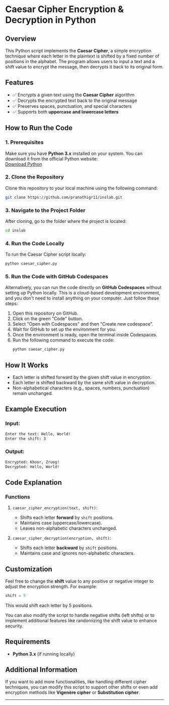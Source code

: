 

# **Caesar Cipher Encryption & Decryption in Python**

## **Overview**
This Python script implements the **Caesar Cipher**, a simple encryption technique where each letter in the plaintext is shifted by a fixed number of positions in the alphabet. The program allows users to input a text and a shift value to encrypt the message, then decrypts it back to its original form.

## **Features**
- ✅ Encrypts a given text using the **Caesar Cipher** algorithm
- ✅ Decrypts the encrypted text back to the original message
- ✅ Preserves spaces, punctuation, and special characters
- ✅ Supports both **uppercase and lowercase letters**

## **How to Run the Code**

### **1. Prerequisites**
Make sure you have **Python 3.x** installed on your system. You can download it from the official Python website:  
[Download Python](https://www.python.org/downloads/)

### **2. Clone the Repository**
Clone this repository to your local machine using the following command:
```bash
git clone https://github.com/pranathigr11/inslab.git
```


### **3. Navigate to the Project Folder**
After cloning, go to the folder where the project is located:
```bash
cd inslab
```

### **4. Run the Code Locally**
To run the Caesar Cipher script locally:
```bash
python caesar_cipher.py
```

### **5. Run the Code with GitHub Codespaces**  
Alternatively, you can run the code directly on **GitHub Codespaces** without setting up Python locally. This is a cloud-based development environment, and you don't need to install anything on your computer. Just follow these steps:

1. Open this repository on GitHub.
2. Click on the green "Code" button.
3. Select "Open with Codespaces" and then "Create new codespace".
4. Wait for GitHub to set up the environment for you.
5. Once the environment is ready, open the terminal inside Codespaces.
6. Run the following command to execute the code:
   ```bash
   python caesar_cipher.py
   ```

## **How It Works**
- Each letter is shifted forward by the given shift value in encryption.
- Each letter is shifted backward by the same shift value in decryption.
- Non-alphabetical characters (e.g., spaces, numbers, punctuation) remain unchanged.

## **Example Execution**

### **Input:**
```bash
Enter the text: Hello, World!
Enter the shift: 3
```

### **Output:**
```bash
Encrypted: Khoor, Zruog!
Decrypted: Hello, World!
```

## **Code Explanation**

### **Functions**
1. `caesar_cipher_encryption(text, shift)`:
   - Shifts each letter **forward** by `shift` positions.
   - Maintains case (uppercase/lowercase).
   - Leaves non-alphabetic characters unchanged.

2. `caesar_cipher_decryption(encryption, shift)`:
   - Shifts each letter **backward** by `shift` positions.
   - Maintains case and ignores non-alphabetic characters.

## **Customization**
Feel free to change the **shift** value to any positive or negative integer to adjust the encryption strength. For example:
```python
shift = 5
```
This would shift each letter by 5 positions.

You can also modify the script to handle negative shifts (left shifts) or to implement additional features like randomizing the shift value to enhance security.

## **Requirements**
- **Python 3.x** (if running locally)

## **Additional Information**
If you want to add more functionalities, like handling different cipher techniques, you can modify this script to support other shifts or even add encryption methods like **Vigenère cipher** or **Substitution cipher**.

---


